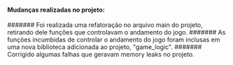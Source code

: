 #### Mudanças realizadas no projeto:

####### Foi realizada uma refatoração no arquivo main do projeto, retirando dele funções que controlavam o andamento do jogo.
####### As funções incumbidas de controlar o andamento do jogo foram inclusas em uma nova biblioteca adicionada ao projeto, "game_logic". 
####### Corrigido algumas falhas que geravam memory leaks no projeto.


